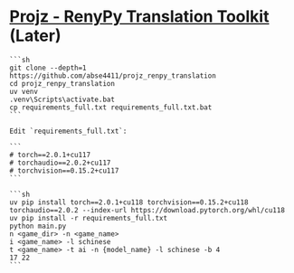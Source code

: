 # [Projz - RenyPy Translation Toolkit](https://github.com/abse4411/projz_renpy_translation) (Later)

````{tab} From source
```sh
git clone --depth=1 https://github.com/abse4411/projz_renpy_translation
cd projz_renpy_translation
uv venv
.venv\Scripts\activate.bat
cp requirements_full.txt requirements_full.txt.bat
```

Edit `requirements_full.txt`:

```
# torch==2.0.1+cu117
# torchaudio==2.0.2+cu117
# torchvision==0.15.2+cu117
```

```sh
uv pip install torch==2.0.1+cu118 torchvision==0.15.2+cu118 torchaudio==2.0.2 --index-url https://download.pytorch.org/whl/cu118
uv pip install -r requirements_full.txt
python main.py
n <game_dir> -n <game_name>
i <game_name> -l schinese
t <game_name> -t ai -n {model_name} -l schinese -b 4
17 22
```
````